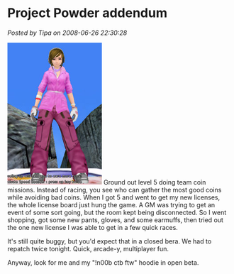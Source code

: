 # Project Powder addendum

*Posted by Tipa on 2008-06-26 22:30:28*

![run-2008-06-26-21-48-17-42.jpg](../../../uploads/2008/06/run-2008-06-26-21-48-17-42.jpg) Ground out level 5 doing team coin missions. Instead of racing, you see who can gather the most good coins while avoiding bad coins. When I got 5 and went to get my new licenses, the whole license board just hung the game. A GM was trying to get an event of some sort going, but the room kept being disconnected. So I went shopping, got some new pants, gloves, and some earmuffs, then tried out the one new license I was able to get in a few quick races.

It's still quite buggy, but you'd expect that in a closed bera. We had to repatch twice tonight. Quick, arcade-y, multiplayer fun.

Anyway, look for me and my "!n00b ctb ftw" hoodie in open beta.

